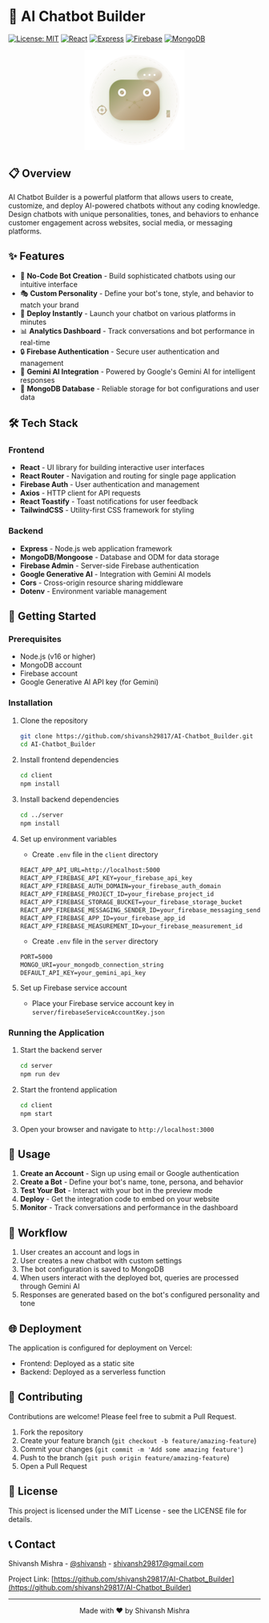 # 🤖 AI Chatbot Builder

[![License: MIT](https://img.shields.io/badge/License-MIT-yellow.svg)](https://opensource.org/licenses/MIT)
[![React](https://img.shields.io/badge/React-19.1.1-blue.svg)](https://reactjs.org/)
[![Express](https://img.shields.io/badge/Express-5.1.0-green.svg)](https://expressjs.com/)
[![Firebase](https://img.shields.io/badge/Firebase-12.0.0-orange.svg)](https://firebase.google.com/)
[![MongoDB](https://img.shields.io/badge/MongoDB-5.5-green.svg)](https://www.mongodb.com/)

<p align="center">
  <img src="./chatbot.svg" alt="AI Chatbot Builder Logo" width="200"/>
</p>

## 📋 Overview

AI Chatbot Builder is a powerful platform that allows users to create, customize, and deploy AI-powered chatbots without any coding knowledge. Design chatbots with unique personalities, tones, and behaviors to enhance customer engagement across websites, social media, or messaging platforms.

## ✨ Features

- 🧠 **No-Code Bot Creation** - Build sophisticated chatbots using our intuitive interface
- 🎭 **Custom Personality** - Define your bot's tone, style, and behavior to match your brand
- 🚀 **Deploy Instantly** - Launch your chatbot on various platforms in minutes
- 📊 **Analytics Dashboard** - Track conversations and bot performance in real-time
- 🔒 **Firebase Authentication** - Secure user authentication and management
- 🔌 **Gemini AI Integration** - Powered by Google's Gemini AI for intelligent responses
- 💾 **MongoDB Database** - Reliable storage for bot configurations and user data

## 🛠️ Tech Stack

### Frontend
- **React** - UI library for building interactive user interfaces
- **React Router** - Navigation and routing for single page application
- **Firebase Auth** - User authentication and management
- **Axios** - HTTP client for API requests
- **React Toastify** - Toast notifications for user feedback
- **TailwindCSS** - Utility-first CSS framework for styling

### Backend
- **Express** - Node.js web application framework
- **MongoDB/Mongoose** - Database and ODM for data storage
- **Firebase Admin** - Server-side Firebase authentication
- **Google Generative AI** - Integration with Gemini AI models
- **Cors** - Cross-origin resource sharing middleware
- **Dotenv** - Environment variable management

## 🚀 Getting Started

### Prerequisites

- Node.js (v16 or higher)
- MongoDB account
- Firebase account
- Google Generative AI API key (for Gemini)

### Installation

1. Clone the repository
   ```bash
   git clone https://github.com/shivansh29817/AI-Chatbot_Builder.git
   cd AI-Chatbot_Builder
   ```

2. Install frontend dependencies
   ```bash
   cd client
   npm install
   ```

3. Install backend dependencies
   ```bash
   cd ../server
   npm install
   ```

4. Set up environment variables
   - Create `.env` file in the `client` directory
   ```
   REACT_APP_API_URL=http://localhost:5000
   REACT_APP_FIREBASE_API_KEY=your_firebase_api_key
   REACT_APP_FIREBASE_AUTH_DOMAIN=your_firebase_auth_domain
   REACT_APP_FIREBASE_PROJECT_ID=your_firebase_project_id
   REACT_APP_FIREBASE_STORAGE_BUCKET=your_firebase_storage_bucket
   REACT_APP_FIREBASE_MESSAGING_SENDER_ID=your_firebase_messaging_sender_id
   REACT_APP_FIREBASE_APP_ID=your_firebase_app_id
   REACT_APP_FIREBASE_MEASUREMENT_ID=your_firebase_measurement_id
   ```

   - Create `.env` file in the `server` directory
   ```
   PORT=5000
   MONGO_URI=your_mongodb_connection_string
   DEFAULT_API_KEY=your_gemini_api_key
   ```

5. Set up Firebase service account
   - Place your Firebase service account key in `server/firebaseServiceAccountKey.json`

### Running the Application

1. Start the backend server
   ```bash
   cd server
   npm run dev
   ```

2. Start the frontend application
   ```bash
   cd client
   npm start
   ```

3. Open your browser and navigate to `http://localhost:3000`

## 📱 Usage

1. **Create an Account** - Sign up using email or Google authentication
2. **Create a Bot** - Define your bot's name, tone, persona, and behavior
3. **Test Your Bot** - Interact with your bot in the preview mode
4. **Deploy** - Get the integration code to embed on your website
5. **Monitor** - Track conversations and performance in the dashboard

## 🔄 Workflow

1. User creates an account and logs in
2. User creates a new chatbot with custom settings
3. The bot configuration is saved to MongoDB
4. When users interact with the deployed bot, queries are processed through Gemini AI
5. Responses are generated based on the bot's configured personality and tone

## 🌐 Deployment

The application is configured for deployment on Vercel:

- Frontend: Deployed as a static site
- Backend: Deployed as a serverless function

## 🤝 Contributing

Contributions are welcome! Please feel free to submit a Pull Request.

1. Fork the repository
2. Create your feature branch (`git checkout -b feature/amazing-feature`)
3. Commit your changes (`git commit -m 'Add some amazing feature'`)
4. Push to the branch (`git push origin feature/amazing-feature`)
5. Open a Pull Request

## 📄 License

This project is licensed under the MIT License - see the LICENSE file for details.

## 📞 Contact

Shivansh Mishra - [@shivansh](https://github.com/shivansh29817) - shivansh29817@gmail.com

Project Link: [https://github.com/shivansh29817/AI-Chatbot_Builder](https://github.com/shivansh29817/AI-Chatbot_Builder)

---

<p align="center">Made with ❤️ by Shivansh Mishra</p>
